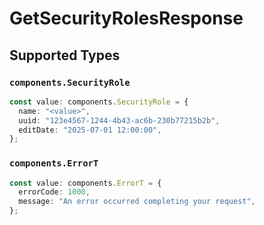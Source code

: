 # GetSecurityRolesResponse


## Supported Types

### `components.SecurityRole`

```typescript
const value: components.SecurityRole = {
  name: "<value>",
  uuid: "123e4567-1244-4b43-ac6b-230b77215b2b",
  editDate: "2025-07-01 12:00:00",
};
```

### `components.ErrorT`

```typescript
const value: components.ErrorT = {
  errorCode: 1000,
  message: "An error occurred completing your request",
};
```

